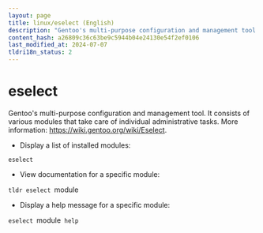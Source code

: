 ```yaml
---
layout: page
title: linux/eselect (English)
description: "Gentoo's multi-purpose configuration and management tool."
content_hash: a26809c36c63be9c5944b04e24130e54f2ef0106
last_modified_at: 2024-07-07
tldri18n_status: 2
---
```

# eselect

Gentoo's multi-purpose configuration and management tool.
It consists of various modules that take care of individual administrative tasks.
More information: <https://wiki.gentoo.org/wiki/Eselect>.

- Display a list of installed modules:

`eselect`

- View documentation for a specific module:

`tldr eselect `<span class="tldr-var badge badge-pill bg-dark-lm bg-white-dm text-white-lm text-dark-dm font-weight-bold">module</span>

- Display a help message for a specific module:

`eselect `<span class="tldr-var badge badge-pill bg-dark-lm bg-white-dm text-white-lm text-dark-dm font-weight-bold">module</span>` help`
